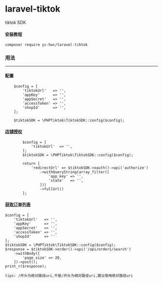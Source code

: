 # laravel-tiktok
tiktok SDK

#### 安装教程
````
composer require yc-hwc/laravel-tiktok
````

### 用法
***

#### 配置
````
    $config = [
        'tiktokUrl'   => '',
        'appKey'      => '',
        'appSecret'   => '',
        'accessToken' => '',
        'shopId'      => '',
    ];
    
    $tiktokSDK = \PHPTiktok\TiktokSDK::config($config);
````
#### [店铺授权](https://developers.tiktok-shops.com/documents/document/234120)
````
        $config = [
            'tiktokUrl'  => '',
        ];
        $tiktokSDK = \PHPTiktok\TiktokSDK::config($config);

        return [
            'redirectUrl' => $tiktokSDK->oauth()->api('authorize')
                ->withQueryString(array_filter([
                    'app_key' => '',
                    'state'   => '',
                ]))
                ->fullUrl()
        ];
````
#### [获取订单列表](https://developers.tiktok-shops.com/documents/document/237434)
````
$config = [
    'tiktokUrl'   => '',
    'appKey'      => '',
    'appSecret'   => '',
    'accessToken' => '',
    'shopId'      => ''
];
$tiktokSDK = \PHPTiktok\TiktokSDK::config($config);
$response = $tiktokSDK->order()->api('/api/orders/search')
    ->withBody([
        'page_size' => 20,
    ])->post();
print_r($response);

tips: /开头为绝对路径uri,不是/开头为相对路径uri,建议使用绝对路径uri
````
